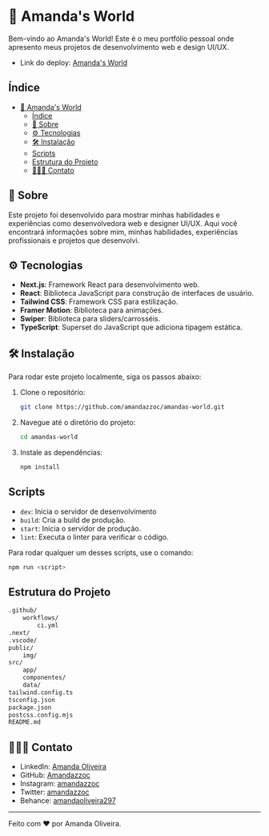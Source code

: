 # 🎈 Amanda's World 

Bem-vindo ao Amanda's World! Este é o meu portfólio pessoal onde apresento meus projetos de desenvolvimento web e design UI/UX.

- Link do deploy: [Amanda's World](https://amandas-world.vercel.app/)

## Índice 

- [🎈 Amanda's World](#-amandas-world)
  - [Índice](#índice)
  - [📝 Sobre](#-sobre)
  - [⚙ Tecnologias](#-tecnologias)
  - [🛠 Instalação](#-instalação)
  - [Scripts](#scripts)
  - [Estrutura do Projeto](#estrutura-do-projeto)
  - [👩🏻‍💻 Contato](#-contato)

## 📝 Sobre

Este projeto foi desenvolvido para mostrar minhas habilidades e experiências como desenvolvedora web e designer UI/UX. Aqui você encontrará informações sobre mim, minhas habilidades, experiências profissionais e projetos que desenvolvi.

## ⚙ Tecnologias

- **Next.js**: Framework React para desenvolvimento web.
- **React**: Biblioteca JavaScript para construção de interfaces de usuário.
- **Tailwind CSS**: Framework CSS para estilização.
- **Framer Motion**: Biblioteca para animações.
- **Swiper**: Biblioteca para sliders/carrosséis.
- **TypeScript**: Superset do JavaScript que adiciona tipagem estática.

## 🛠 Instalação

Para rodar este projeto localmente, siga os passos abaixo:

1. Clone o repositório:
   ```sh
   git clone https://github.com/amandazzoc/amandas-world.git
   ```
2. Navegue até o diretório do projeto:
   ```sh
   cd amandas-world
   ```   
3. Instale as dependências:
   ```sh
   npm install
   ```   

## Scripts
- ```dev```: Inicia o servidor de desenvolvimento
- ```build```: Cria a build de produção.
- ```start```: Inicia o servidor de produção.
- ```lint```: Executa o linter para verificar o código.
  
Para rodar qualquer um desses scripts, use o comando:
```sh
npm run <script>
```
## Estrutura do Projeto
```sh
.github/
    workflows/
        ci.yml
.next/
.vscode/
public/
    img/
src/
    app/
    componentes/
    data/
tailwind.config.ts
tsconfig.json
package.json
postcss.config.mjs
README.md
```

## 👩🏻‍💻 Contato
- LinkedIn: [Amanda Oliveira](https://www.linkedin.com/in/amanda-oliveira-970410232/)
- GitHub: [Amandazzoc](https://github.com/amandazzoc)
- Instagram: [amandazzoc](https://www.instagram.com/amandazzoc)
- Twitter: [amandazzoc](https://x.com/amandazzoc)
- Behance: [amandaoliveira297](https://www.behance.net/amandaoliveira297)

---
Feito com ❤️ por Amanda Oliveira.